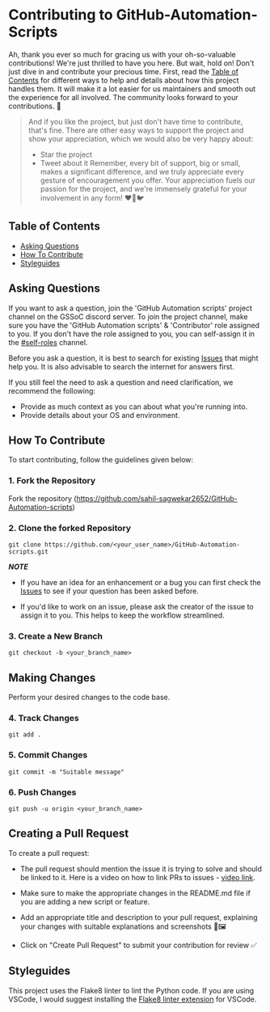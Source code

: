 # Contributing to GitHub-Automation-Scripts
Ah, thank you ever so much for gracing us with your oh-so-valuable contributions! We're just thrilled to have you here. 
But wait, hold on! Don't just dive in and contribute your precious time. First, read the  [Table of Contents](#table-of-contents) for different ways to help and details about how this project handles them. It will make it a lot easier for us maintainers and smooth out the experience for all involved. The community looks forward to your contributions. 🎉

> And if you like the project, but just don't have time to contribute, that's fine. There are other easy ways to support the project and show your appreciation, which we would also be very happy about:
> - Star the project
> - Tweet about it
Remember, every bit of support, big or small, makes a significant difference, and we truly appreciate every gesture of encouragement you offer. Your appreciation fuels our passion for the project, and we're immensely grateful for your involvement in any form! ❤️🌟🐦

## Table of Contents

- [Asking Questions](#asking-questions)
- [How To Contribute](#how-to-contribute)
- [Styleguides](#styleguides)


## Asking Questions

If you want to ask a question, join the 'GitHub Automation scripts' project channel on the GSSoC discord server. To join the project channel, make sure you have the 'GitHub Automation scripts' & 'Contributor' role assigned to you. If you don't have the role assigned to you, you can self-assign it in the [#self-roles](https://discord.com/channels/1099745007172329592/1099745007675646046) channel.

Before you ask a question, it is best to search for existing [Issues](https://github.com/sahil-sagwekar2652/GitHub-Automation-scripts.git/issues) that might help you. It is also advisable to search the internet for answers first.

If you still feel the need to ask a question and need clarification, we recommend the following:

- Provide as much context as you can about what you're running into.
- Provide details about your OS and environment.


## How To Contribute

To start contributing, follow the guidelines given below:

### 1. Fork the Repository
Fork the repository (https://github.com/sahil-sagwekar2652/GitHub-Automation-scripts) 

### 2. Clone the forked Repository
```
git clone https://github.com/<your_user_name>/GitHub-Automation-scripts.git
```
***NOTE***
- If you have an idea for an enhancement or a bug you can first check the [Issues](https://github.com/sahil-sagwekar2652/GitHub-Automation-scripts.git/issues) to see if your question has been asked before.

- If you'd like to work on an issue, please ask the creator of the issue to assign it to you. This helps to keep the workflow streamlined.

### 3. Create a New Branch
```
git checkout -b <your_branch_name>
```
## Making Changes
Perform your desired changes to the code base.

### 4. Track Changes
```
git add .
```

### 5. Commit Changes
```
git commit -m "Suitable message"
```

### 6. Push Changes
```
git push -u origin <your_branch_name>
```

## Creating a Pull Request
To create a pull request:

- The pull request should mention the issue it is trying to solve and should be linked to it. Here is a video on how to link PRs to issues - [video link](https://docs.github.com/en/issues/tracking-your-work-with-issues/linking-a-pull-request-to-an-issue#linking-a-pull-request-to-an-issue-using-a-keyword).

- Make sure to make the appropriate changes in the README.md file if you are adding a new script or feature.
- Add an appropriate title and description to your pull request, explaining your changes with suitable explanations and screenshots 📝🖼️
- Click on "Create Pull Request" to submit your contribution for review ✅

## Styleguides
This project uses the Flake8 linter to lint the Python code. If you are using VSCode, I would suggest installing the [Flake8 linter extension](https://marketplace.visualstudio.com/items?itemName=ms-python.flake8) for VSCode.